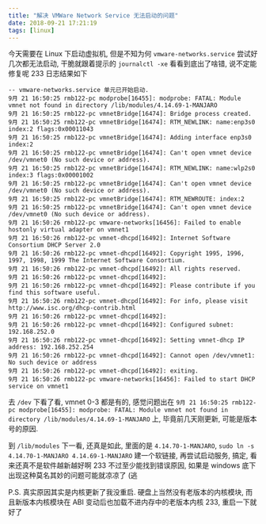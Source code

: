 ```yaml
---
title: "解决 VMWare Network Service 无法启动的问题"
date: 2018-09-21 17:21:19
tags: [linux]
---
```


今天需要在 Linux 下启动虚拟机, 但是不知为何 `vmware-networks.service` 尝试好几次都无法启动, 干脆就跟着提示的 `journalctl -xe` 看看到底出了啥错, 说不定能修复呢 233 日志结果如下

<!-- more -->

```
-- vmware-networks.service 单元已开始启动.
9月 21 16:50:25 rmb122-pc modprobe[16455]: modprobe: FATAL: Module vmnet not found in directory /lib/modules/4.14.69-1-MANJARO
9月 21 16:50:25 rmb122-pc vmnetBridge[16474]: Bridge process created.
9月 21 16:50:25 rmb122-pc vmnetBridge[16474]: RTM_NEWLINK: name:enp3s0 index:2 flags:0x00011043
9月 21 16:50:25 rmb122-pc vmnetBridge[16474]: Adding interface enp3s0 index:2
9月 21 16:50:25 rmb122-pc vmnetBridge[16474]: Can't open vmnet device /dev/vmnet0 (No such device or address).
9月 21 16:50:25 rmb122-pc vmnetBridge[16474]: RTM_NEWLINK: name:wlp2s0 index:3 flags:0x00001002
9月 21 16:50:25 rmb122-pc vmnetBridge[16474]: Can't open vmnet device /dev/vmnet0 (No such device or address).
9月 21 16:50:25 rmb122-pc vmnetBridge[16474]: RTM_NEWROUTE: index:2
9月 21 16:50:25 rmb122-pc vmnetBridge[16474]: Can't open vmnet device /dev/vmnet0 (No such device or address).
9月 21 16:50:26 rmb122-pc vmware-networks[16456]: Failed to enable hostonly virtual adapter on vmnet1
9月 21 16:50:26 rmb122-pc vmnet-dhcpd[16492]: Internet Software Consortium DHCP Server 2.0
9月 21 16:50:26 rmb122-pc vmnet-dhcpd[16492]: Copyright 1995, 1996, 1997, 1998, 1999 The Internet Software Consortium.
9月 21 16:50:26 rmb122-pc vmnet-dhcpd[16492]: All rights reserved.
9月 21 16:50:26 rmb122-pc vmnet-dhcpd[16492]: 
9月 21 16:50:26 rmb122-pc vmnet-dhcpd[16492]: Please contribute if you find this software useful.
9月 21 16:50:26 rmb122-pc vmnet-dhcpd[16492]: For info, please visit http://www.isc.org/dhcp-contrib.html
9月 21 16:50:26 rmb122-pc vmnet-dhcpd[16492]: 
9月 21 16:50:26 rmb122-pc vmnet-dhcpd[16492]: Configured subnet: 192.168.252.0
9月 21 16:50:26 rmb122-pc vmnet-dhcpd[16492]: Setting vmnet-dhcp IP address: 192.168.252.254
9月 21 16:50:26 rmb122-pc vmnet-dhcpd[16492]: Cannot open /dev/vmnet1: No such device or address
9月 21 16:50:26 rmb122-pc vmnet-dhcpd[16492]: exiting.
9月 21 16:50:26 rmb122-pc vmware-networks[16456]: Failed to start DHCP service on vmnet1
```

去 `/dev` 下看了看, vmnet 0-3 都是有的, 感觉问题出在 `9月 21 16:50:25 rmb122-pc modprobe[16455]: modprobe: FATAL: Module vmnet not found in directory /lib/modules/4.14.69-1-MANJARO` 上, 毕竟前几天刚更新, 可能是版本号的原因.  

到 `/lib/modules` 下一看, 还真是如此, 里面的是 `4.14.70-1-MANJARO`, `sudo ln -s 4.14.70-1-MANJARO 4.14.69-1-MANJARO` 建一个软链接, 再尝试启动服务, 搞定, 看来还真不是软件越新越好啊 233 不过至少能找到错误原因, 如果是 windows 底下出现这种莫名其妙的问题可能就凉凉了 (逃

P.S. 真实原因其实是内核更新了我没重启. 硬盘上当然没有老版本的内核模块, 而且新版本内核模块在 ABI 变动后也加载不进内存中的老版本内核 233, 重启一下就好了
